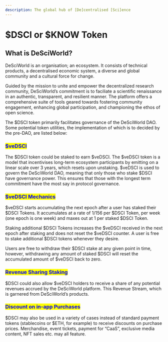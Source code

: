 ```yaml
---
description: The global hub of [De]centralised [Sci]ence
---
```


# $DSCI or $KNOW Token

## What is DeSciWorld?&#x20;

DeSciWorld is an organisation; an ecosystem. It consists of technical products, a decentralised economic system, a diverse and global community and a cultural force for change.&#x20;

Guided by the mission to unite and empower the decentralized research community, DeSciWorld’s commitment is to faciliate a scientific renaissance in an authentic, transparent, and resilient manner. The platform offers a comprehensive suite of tools geared towards fostering community engagement, enhancing global participation, and championing the ethos of open science.



The $DSCI token primarily facilitates governance of the DeSciWorld DAO. Some potential token utilities, the implementation of which is to decided by the pre-DAO, are listed below:&#x20;

### <mark style="color:blue;">$veDSCI</mark>

The $DSCI token could be staked to earn $veDSCI. The $veDSCI token is a model that incentivises long-term ecosystem participants by emitting on a linear scale over 3 years, which resets upon unstaking. $veDSCI is used to govern the DeSciWorld DAO, meaning that only those who stake $DSCI have governance power. This ensures that those with the longest term commitment have the most say in protocol governance.

### <mark style="color:blue;">$veDSCI Mechanics</mark>&#x20;

$veDSCI starts accumulating the next epoch after a user has staked their $DSCI Tokens. It accumulates at a rate of 1/156 per $DSCI Token, per week (one epoch is one week) and maxes out at 1 per staked $DSCI Token.

Staking additional $DSCI Tokens increases the $veDSCI received in the next epoch after staking and does not reset the $veDSCI counter. A user is free to stake additional $DSCI tokens whenever they desire.

Users are free to withdraw their $DSCI stake at any given point in time, however, withdrawing any amount of staked $DSCI will reset the accumulated amount of $veDSCI back to zero.&#x20;

### <mark style="color:blue;">Revenue Sharing Staking</mark>&#x20;

$DSCI could also allow $veDSCI holders to receive a share of any potential revenues accrued by the DeSciWorld platform. This Revenue Stream, which is garnered from DeSciWorld’s products.

### <mark style="color:blue;">Discount on in-app Purchases</mark>&#x20;

$DSCI may also be used in a variety of cases instead of standard payment tokens (stablecoins or $ETH, for example) to receive discounts on purchase prices. Merchandise, event tickets, payment for “CaaS”, exclusive media content, NFT sales etc. may all feature.
